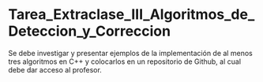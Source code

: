 # Tarea_Extraclase_III_Algoritmos_de_Deteccion_y_Correccion
Se debe investigar y presentar ejemplos de la implementación de al menos tres algoritmos en C++ y  colocarlos en un repositorio de Github, al cual debe dar acceso al profesor.
